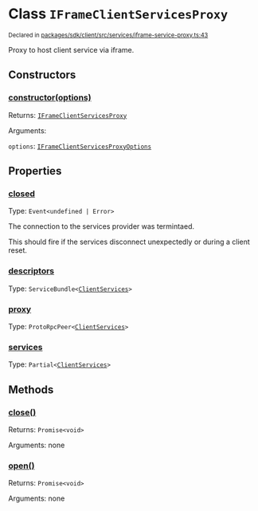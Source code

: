 # Class `IFrameClientServicesProxy`
<sub>Declared in [packages/sdk/client/src/services/iframe-service-proxy.ts:43](https://github.com/dxos/dxos/blob/29a91026f/packages/sdk/client/src/services/iframe-service-proxy.ts#L43)</sub>


Proxy to host client service via iframe.

## Constructors
### [constructor(options)](https://github.com/dxos/dxos/blob/29a91026f/packages/sdk/client/src/services/iframe-service-proxy.ts#L64)




Returns: <code>[IFrameClientServicesProxy](/api/@dxos/client/classes/IFrameClientServicesProxy)</code>

Arguments: 

`options`: <code>[IFrameClientServicesProxyOptions](/api/@dxos/client/types/IFrameClientServicesProxyOptions)</code>



## Properties
### [closed](https://github.com/dxos/dxos/blob/29a91026f/packages/sdk/client/src/services/iframe-service-proxy.ts#L44)
Type: <code>Event&lt;undefined | Error&gt;</code>

The connection to the services provider was termintaed.

This should fire if the services disconnect unexpectedly or during a client reset.

### [descriptors](https://github.com/dxos/dxos/blob/29a91026f/packages/sdk/client/src/services/iframe-service-proxy.ts#L128)
Type: <code>ServiceBundle&lt;[ClientServices](/api/@dxos/client/types/ClientServices)&gt;</code>



### [proxy](https://github.com/dxos/dxos/blob/29a91026f/packages/sdk/client/src/services/iframe-service-proxy.ts#L124)
Type: <code>ProtoRpcPeer&lt;[ClientServices](/api/@dxos/client/types/ClientServices)&gt;</code>



### [services](https://github.com/dxos/dxos/blob/29a91026f/packages/sdk/client/src/services/iframe-service-proxy.ts#L132)
Type: <code>Partial&lt;[ClientServices](/api/@dxos/client/types/ClientServices)&gt;</code>




## Methods
### [close()](https://github.com/dxos/dxos/blob/29a91026f/packages/sdk/client/src/services/iframe-service-proxy.ts#L170)




Returns: <code>Promise&lt;void&gt;</code>

Arguments: none




### [open()](https://github.com/dxos/dxos/blob/29a91026f/packages/sdk/client/src/services/iframe-service-proxy.ts#L136)




Returns: <code>Promise&lt;void&gt;</code>

Arguments: none




